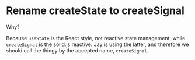 # Rename createState to createSignal

Why?

Because `useState` is the React style, not reactive state management, while `createSignal` is the solid.js reactive.
Jay is using the latter, and therefore we should call the thingy by the accepted name, `createSignal`.
